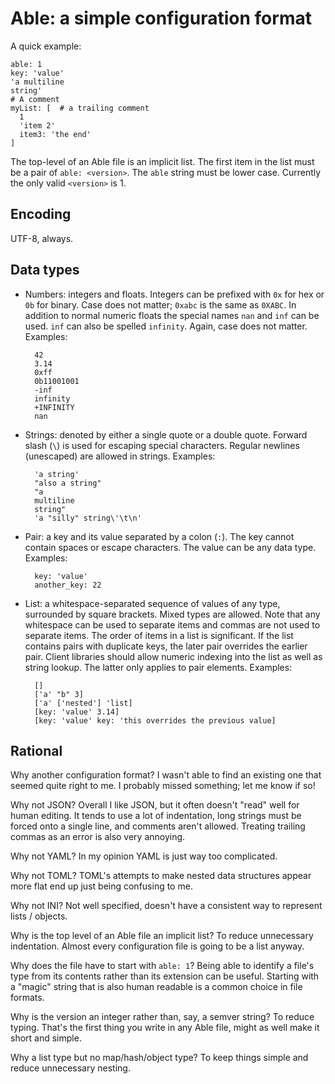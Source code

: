# Able: a simple configuration format

A quick example:

    able: 1
    key: 'value'
    'a multiline
    string'
    # A comment
    myList: [  # a trailing comment
      1
      'item 2'
      item3: 'the end'
    ]
    
The top-level of an Able file is an implicit list. The first item in
the list must be a pair of `able: <version>`. The `able` string must
be lower case. Currently the only valid `<version>` is 1.

## Encoding

UTF-8, always.

## Data types

- Numbers: integers and floats. Integers can be prefixed with `0x` for
  hex or `0b` for binary. Case does not matter; `0xabc` is the same as
  `0XABC`. In addition to normal numeric floats the special names
  `nan` and `inf` can be used. `inf` can also be spelled
  `infinity`. Again, case does not matter. Examples:

        42
        3.14
        0xff
        0b11001001
        -inf
        infinity
        +INFINITY
        nan

- Strings: denoted by either a single quote or a double quote. Forward
  slash (`\`) is used for escaping special characters. Regular
  newlines (unescaped) are allowed in strings. Examples:

        'a string'
        "also a string"
        "a
        multiline
        string"
        'a "silly" string\'\t\n'

- Pair: a key and its value separated by a colon (`:`). The key cannot
  contain spaces or escape characters. The value can be any data
  type. Examples:

        key: 'value'
        another_key: 22
        
- List: a whitespace-separated sequence of values of any type,
  surrounded by square brackets. Mixed types are allowed. Note that
  any whitespace can be used to separate items and commas are not used
  to separate items. The order of items in a list is significant. If
  the list contains pairs with duplicate keys, the later pair
  overrides the earlier pair. Client libraries should allow numeric
  indexing into the list as well as string lookup. The latter only
  applies to pair elements. Examples:
  
        []
        ['a' "b" 3]
        ['a' ['nested'] 'list]
        [key: 'value' 3.14]
        [key: 'value' key: 'this overrides the previous value]

## Rational

Why another configuration format? I wasn't able to find an existing
one that seemed quite right to me. I probably missed something; let me
know if so!

Why not JSON? Overall I like JSON, but it often doesn't "read" well
for human editing. It tends to use a lot of indentation, long strings
must be forced onto a single line, and comments aren't
allowed. Treating trailing commas as an error is also very annoying.

Why not YAML? In my opinion YAML is just way too complicated.

Why not TOML? TOML's attempts to make nested data structures appear
more flat end up just being confusing to me.

Why not INI? Not well specified, doesn't have a consistent way to
represent lists / objects.

Why is the top level of an Able file an implicit list? To reduce
unnecessary indentation. Almost every configuration file is going to
be a list anyway.

Why does the file have to start with `able: 1`? Being able to identify
a file's type from its contents rather than its extension can be
useful. Starting with a "magic" string that is also human readable is
a common choice in file formats.

Why is the version an integer rather than, say, a semver string? To
reduce typing. That's the first thing you write in any Able file,
might as well make it short and simple.

Why a list type but no map/hash/object type? To keep things simple and
reduce unnecessary nesting.

